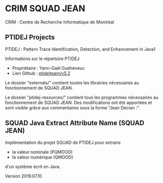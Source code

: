# CRIM SQUAD JEAN

CRIM : Centre de Recherche Informatique de Montréal

## PTIDEJ Projects

PTIDEJ : Pattern Trace Identification, Detection, and Enhancement in Java1

Informations sur le répertoire PTIDEJ
* Propriétaire : Yann-Gaël Guéhéneuc
* Lien Github : [ptidejteam/v5.2](https://github.com/ptidejteam/v5.2)

Le dossier "externals/" contient toutes les librairies nécessaires au fonctionnement de SQUAD JEAN.

Le dossier "ptidej-resources/" contient tous les programmes nécessaires au fonctionnement de SQUAD JEAN. Des modifications ont été apportées et sont visible grâce aux commentaires sous la forme "Jean Decian :".

## SQUAD Java Extract Attribute Name (SQUAD JEAN)

Implémentation du projet SQUAD de PTIDEJ pour extraire
* la valeur nominale (PQMOOD)
* la valeur numérique (QMOOD)

d'un système écrit en Java.

Version 2019.07.10